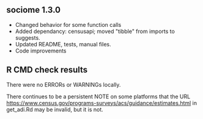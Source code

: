 ## sociome 1.3.0

* Changed behavior for some function calls
* Added dependancy: censusapi; moved "tibble" from imports to suggests.
* Updated README, tests, manual files.
* Code improvements


## R CMD check results
There were no ERRORs or WARNINGs locally.

There continues to be a persistent NOTE on some platforms that the URL https://www.census.gov/programs-surveys/acs/guidance/estimates.html in get_adi.Rd may be invalid, but it is not.
